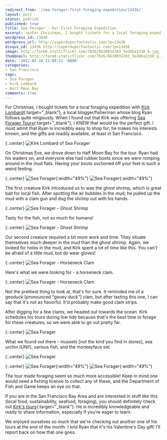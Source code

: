 ```yaml
---
redirect_from: '/sea-forager-first-foraging-expedition/13436/'
layout: post
status: publish
published: true
title: Sea Forager - Our First Foraging Expedition
excerpt: <p>For Christmas, I bought tickets for a local foraging expedition with Kirk Lombard, a local blogger/fisherman whose blog Ryan follows quite religiously.</p>
wordpress_id: 13436
wordpress_url: http://superduperfantastic.com/?p=13436
disqus_id: 13436 http://superduperfantastic.com/?p=13436
image: http://farm8.staticflickr.com/7026/6638934303_5ed4ba1330_b.jpg
thumbnail: http://farm8.staticflickr.com/7026/6638934303_5ed4ba1330_q.jpg
date: '2012-02-10 11:09:22 -0800'
categories:
- San Francisco
tags:
- Sea Forager
- Kirk Lombard
- Half Moon Bay
comments: true
---
```

For Christmas, I bought tickets for a local foraging expedition with [Kirk Lombard](http://monkeyfacenews.typepad.com/ "Monkeyface News"){:target="_blank"}, a local blogger/fisherman whose blog Ryan follows quite religiously. When I found out that Kirk was offering [Sea Forager Tours](http://seaforager.com/){:target="_blank"}, I _KNEW_ that would be the perfect gift. I must admit that Ryan is incredibly easy to shop for; he makes his interests known, and the gifts are readily available, at least in San Francisco.

{:.center}
![Kirk Lombard of Sea Forager](https://farm8.staticflickr.com/7173/6638981951_ff98a991d0_b.jpg)

On Christmas Eve, we drove down to Half Moon Bay for the tour. Ryan had his waders on, and everyone else had rubber boots since we were romping around in the mud flats. Having your boots suctioned off your feet is such a weird feeling.

{:.center}
![Sea Forager](http://farm8.staticflickr.com/7159/6638737177_36dca9eec9.jpg){:width="49%"} ![Sea Forager](http://farm8.staticflickr.com/7001/6638733497_509c530b39.jpg){:width="49%"}

The first creature Kirk introduced us to was the ghost shrimp, which is great bait for local fish. After spotting the air bubbles in the mud, he pulled up the mud with a clam gun and dug the shrimp out with his hands.

{:.center}
![Sea Forager - Ghost Shrimp](http://farm8.staticflickr.com/7149/6638748241_80030de807_b.jpg)

Tasty for the fish, not so much for humans!

{:.center}
![Sea Forager - Ghost Shrimp](http://farm8.staticflickr.com/7156/6638759477_7e2e6f1e1b_b.jpg)

Our second creature required a bit more work and time. They situate themselves much deeper in the mud than the ghost shrimp. Again, we looked for holes in the mud, and Kirk spent a lot of time like this. You can't be afraid of a little mud, but do wear gloves!

{:.center}
![Sea Forager - Horseneck Clam](http://farm8.staticflickr.com/7026/6638934303_5ed4ba1330_b.jpg)

Here's what we were looking for - a horseneck clam.

{:.center}
![Sea Forager - Horseneck Clam](http://farm8.staticflickr.com/7172/6638935483_b58e8cbc8d_b.jpg)

Not the prettiest thing to look at, that's for sure. It reminded me of a geoduck [pronounced "gooey duck"] clam, but after tasting this one, I can say that it's not as flavorful. It'd probably make good clam strips.

After digging for a few clams, we headed out towards the ocean. Kirk schedules his tours during low tide because that's the best time to forage for these creatures, so we were able to go out pretty far.

{:.center}
![Sea Forager](http://farm8.staticflickr.com/7032/6638962479_8ce9d1e5f6_b.jpg)

What we found out there - mussels [not the kind you find in stores], sea urchin [UNI!], various fish, and the monkeyface eel.

{:.center}
![Sea Forager](http://farm8.staticflickr.com/7026/6638965825_54e2636281_b.jpg)

{:.center}
![Sea Forager](http://farm8.staticflickr.com/7035/6638978571_e85b62bcac.jpg){:width="49%"} ![Sea Forager](http://farm8.staticflickr.com/7156/6638970353_a75970538f.jpg){:width="49%"}

The tour made foraging seem so much more accessible! Keep in mind one would need a fishing license to collect any of these, and the Department of Fish and Game keeps an eye on that.

If you are in the San Francisco Bay Area and are interested in stuff like this (local food, sustainability, seafood, foraging), you should definitely check out [Kirk's tours](http://seaforager.com/tours/ "Sea Forager Tours"){:target="_blank"}. He is incredibly knowledgeable and ready to share information, especially if you're eager to learn.

We enjoyed ourselves so much that we're checking out another one of his tours at the end of the month. I told Ryan that it's his Valentine's Day gift! I'll report back on how that one goes.